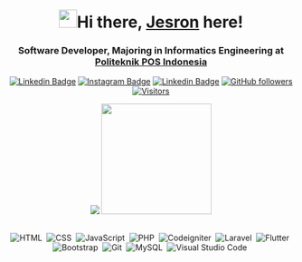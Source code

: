 ### <h1 align="center" class="flex"><img src="https://tva1.sinaimg.cn/large/e6c9d24egy1h1571l0uucg205k05egri.gif" width="32" />Hi there, [Jesron](https://twitter.com/dppjsrn) here!</h1>

#### <h3 align="center"> Software Developer, Majoring in Informatics Engineering at [Politeknik POS Indonesia](https://www.poltekpos.ac.id/id) </h3>

<div align="center">

[![Linkedin Badge](https://img.shields.io/badge/-blue?style=social&logo=Linkedin&logoColor=blue&link=https://www.linkedin.com/in/jesronmarudut/)](https://www.linkedin.com/in/jesronmarudut/)
[![Instagram Badge](https://img.shields.io/badge/-blue?style=social&logo=Instagram&logoColor=red&link=https://www.instagram.com/jsrnmrdt/)](https://www.instagram.com/jsrnmrdt/) [![Linkedin Badge](https://img.shields.io/badge/-blue?style=social&logo=twitter&logoColor=blue&link=https://www.twitter.com/in/dppjsrn/)](https://www.twitter.com/in/dppjsrn/) [![GitHub followers](https://img.shields.io/github/followers/jesronmarudut?label=Follow&style=social)](https://github.com/jesronmarudut/?tab=) [![Visitors](https://visitor-badge.glitch.me/badge?page_id=jesronmarudut.visitor-badge)](https://github.com/jesronmarudut)

<p>
  <tr>
    
<td><img src="https://github-readme-stats.vercel.app/api?username=jesronmarudut&show_icons=true&hide_border=true&theme=radical&layout=compact" /></td>
<td><img src="https://github-readme-stats.vercel.app/api/top-langs/?username=jesronmarudut&&layout=compact&langs_count=8&theme=radical&hide_border=true" height="195"/></td>
  </tr>
</p>

##
![HTML](https://img.shields.io/badge/-HTML-05122A?style=flat&logo=HTML5)&nbsp;
![CSS](https://img.shields.io/badge/-CSS-05122A?style=flat&logo=CSS3&logoColor=1572B6)&nbsp;
![JavaScript](https://img.shields.io/badge/-JavaScript-05122A?style=flat&logo=javascript)&nbsp;
![PHP](https://img.shields.io/badge/-PHP-05122A?style=flat&logo=php&logoColor=777BB4)&nbsp;
![Codeigniter](https://img.shields.io/badge/-Codeigniter-05122A?style=flat&logo=codeigniter)&nbsp;
![Laravel](https://img.shields.io/badge/-Laravel-05122A?style=flat&logo=laravel&logoColor=FF2D20)&nbsp;
![Flutter](https://img.shields.io/badge/-Flutter-05122A?style=flat&logo=flutter&logoColor=1572B6)&nbsp;
![Bootstrap](https://img.shields.io/badge/-Bootstrap-05122A?style=flat&logo=bootstrap&logoColor=563D7C)&nbsp;
![Git](https://img.shields.io/badge/-Git-05122A?style=flat&logo=git)&nbsp;
![MySQL](https://img.shields.io/badge/-Mysql-05122A?style=flat&logo=mysql)&nbsp;
![Visual Studio Code](https://img.shields.io/badge/-Visual%20Studio%20Code-05122A?style=flat&logo=visual-studio-code&logoColor=007ACC)&nbsp;
